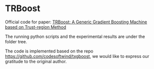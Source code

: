 # TRBoost
Official code for paper: [TRBoost: A Generic Gradient Boosting Machine based on Trust-region Method](https://arxiv.org/pdf/2209.13791.pdf)

The running python scripts and the experimental results are under the folder tree.

The code is implemented based on the repo https://github.com/codesoftwind/txgboost, we would like to express our gratitude to the original author.
